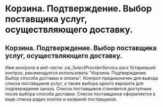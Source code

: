 ﻿---
description: 2.4.7
---
# Корзина. Подтверждение. Выбор поставщика услуг, осуществляющего доставку.
## Корзина. Подтверждение. Выбор поставщика услуг, осуществляющего доставку.
*Имя контрола в веб-части: zw_SelectProviderService.ascx*
Устаревший контрол, рекомендуется использовать "Корзина. Подтверждение. Выбор способа доставки и оплаты".
Контрол предназначен для вывода списка поставщиков услуг, а также выбора одного варианта для подтверждения заказа.
Список поставщиков становится доступным после выбора способа доставки.
Список поставщиков оформляется в виде списка радио кнопок и названий поставщиков.
